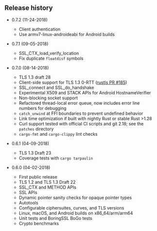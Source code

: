## Release history

* 0.7.2 (11-24-2018)
  - Client authentication
  - Use armv7-linux-androideabi for Android builds
* 0.7.1 (09-05-2018)
  - SSL_CTX_load_verify_location
  - Fix duplicate `floatdisf` symbols
* 0.7.0 (08-14-2018)
  - TLS 1.3 draft 28
  - Client-side support for TLS 1.3 0-RTT ([rustls PR
    #185](https://github.com/ctz/rustls/pull/185))
  - SSL_connect and SSL_do_handshake
  - Experimental X509 and STACK APIs for Android HostnameVerifier
  - Non-blocking socket support
  - Refactored thread-local error queue, now includes error line numbers for
    debugging
  - `catch_unwind` at FFI boundaries to prevent undefined behavior
  - Link time optimization if built with nightly Rust or stable Rust >1.28
  - Curl support tested with official CI scripts and git 2.18; see the `patches`
    directory
  - `cargo-fmt` and `cargo-clippy` lint checks
* 0.6.1 (04-09-2018)
  - TLS 1.3 Draft 23
  - Coverage tests with `cargo tarpaulin`

* 0.6.0 (04-02-2018)
  - First public release
  - TLS 1.2 and TLS 1.3 Draft 22
  - SSL_CTX and METHOD APIs
  - SSL APIs
  - Dynamic pointer sanity checks for opaque pointer types
  - Autotools
  - Configurable ciphersuites, curves, and TLS versions
  - Linux, macOS, and Android builds on x86_64/arm/arm64
  - Unit tests and BoringSSL BoGo tests
  - Crypto benchmarks